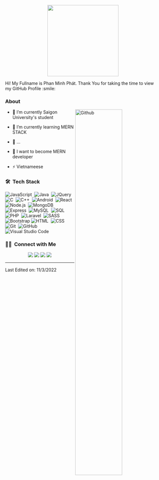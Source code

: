 <p align="center">
  <img src="https://miro.medium.com/max/2048/1*OohqW5DGh9CQS4hLY5FXzA.png" height="230"/>
</p>

<div size='20px'> Hi! My Fullname is Phan Minh Phát. Thank You for taking the time to view my GitHub Profile :smile: 
</div>

### About

<img width="55%" align="right" alt="Github" src="https://raw.githubusercontent.com/onimur/.github/master/.resources/git-header.svg" />

- 🔭 I’m currently Saigon University's student 
  
- 🌱 I’m currently learning MERN STACK
  
- 👯 ...
  
- 💬 I want to become MERN developer
  
- ⚡ Vietnameese

### 🛠 &nbsp;Tech Stack

![JavaScript](https://img.shields.io/badge/-JavaScript-05122A?style=flat&logo=javascript)&nbsp;
![Java](https://img.shields.io/badge/-Java-05122A?style=flat&logo=Java&logoColor=FFA518)&nbsp;
![JQuery](https://img.shields.io/badge/-JQuery-05122A?style=flat&logo=JQuery&logoColor=FFA518)&nbsp;
![C](https://img.shields.io/badge/-C-05122A?style=flat&logo=C&logoColor=A8B9CC)&nbsp;
![C++](https://img.shields.io/badge/-C++-05122A?style=flat&logo=C%2B%2B&logoColor=00599C)&nbsp;
![Android](https://img.shields.io/badge/-Android-05122A?style=flat&logo=Android)&nbsp;
![React](https://img.shields.io/badge/-React-05122A?style=flat&logo=react)&nbsp;
![Node.js](https://img.shields.io/badge/-Node.js-05122A?style=flat&logo=node.js)&nbsp;
![MongoDB](https://img.shields.io/badge/-MongoDB-05122A?style=flat&logo=MongoDB)&nbsp;
![Express](https://img.shields.io/badge/-Express-05122A?style=flat&logo=Express)&nbsp;
![MySQL](https://img.shields.io/badge/-MySQL-05122A?style=flat&logo=MySQL)&nbsp;
![SQL](https://img.shields.io/badge/-sql-05122A?style=flat&logo=sql)&nbsp;
![PHP](https://img.shields.io/badge/-php-05122A?style=flat&logo=php)&nbsp;
![Laravel](https://img.shields.io/badge/-laravel-05122A?style=flat&logo=laravel)&nbsp;
![SASS](https://img.shields.io/badge/-SASS-05122A?style=flat&logo=SASS)&nbsp;
![Bootstrap](https://img.shields.io/badge/-Bootstrap-05122A?style=flat&logo=bootstrap&logoColor=563D7C)
![HTML](https://img.shields.io/badge/-HTML-05122A?style=flat&logo=HTML5)&nbsp;
![CSS](https://img.shields.io/badge/-CSS-05122A?style=flat&logo=CSS3&logoColor=1572B6)&nbsp;
![Git](https://img.shields.io/badge/-Git-05122A?style=flat&logo=git)&nbsp;
![GitHub](https://img.shields.io/badge/-GitHub-05122A?style=flat&logo=github)&nbsp;
![Visual Studio Code](https://img.shields.io/badge/-Visual%20Studio%20Code-05122A?style=flat&logo=visual-studio-code&logoColor=007ACC)&nbsp;


### 🤝🏻 &nbsp;Connect with Me

<p align="center">
<a href="https://www.changfashion.store"><img src="https://img.shields.io/badge/-changfashion.store-3423A6?style=flat&logo=Google-Chrome&logoColor=white"/></a>
<a href="mailto:phanminhphat2001@gmail.com"><img src="https://img.shields.io/badge/-phanminhphat2001@gmail.com-D14836?style=flat&logo=Gmail&logoColor=white"/></a>
<a href="https://www.instagram.com/phanminphat/"><img src="https://img.shields.io/badge/-@phanminphat-E4405F?style=flat&logo=Instagram&logoColor=white"/></a>
<a href="https://www.facebook.com/minhphattt/"><img src="https://img.shields.io/badge/-@minhphattt-1877F2?style=flat&logo=Facebook&logoColor=white"/></a>

</p>


-----

Last Edited on: 11/3/2022
